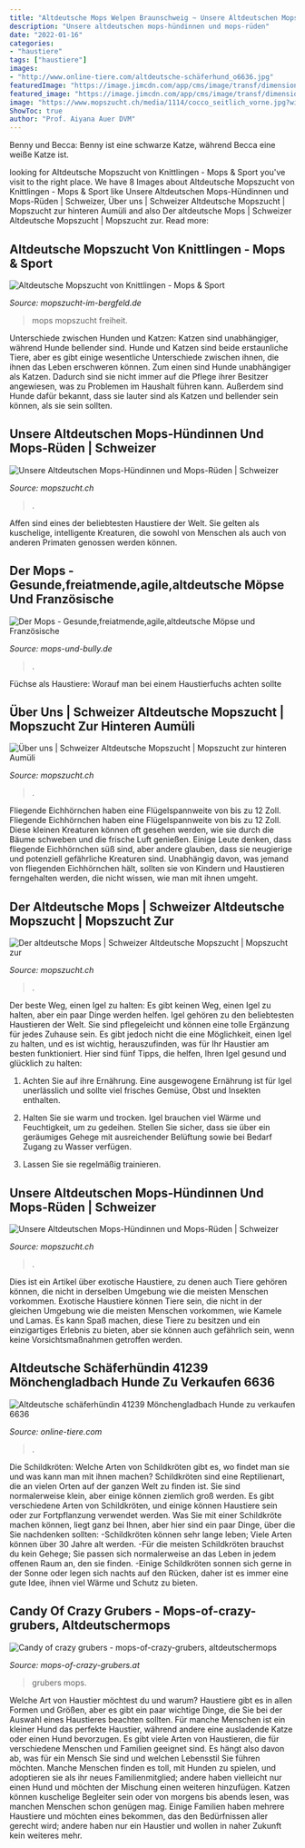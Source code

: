 ```yaml
---
title: "Altdeutsche Mops Welpen Braunschweig ~ Unsere Altdeutschen Mops-hündinnen Und Mops-rüden"
description: "Unsere altdeutschen mops-hündinnen und mops-rüden"
date: "2022-01-16"
categories:
- "haustiere"
tags: ["haustiere"]
images:
- "http://www.online-tiere.com/altdeutsche-schäferhund_o6636.jpg"
featuredImage: "https://image.jimcdn.com/app/cms/image/transf/dimension=4096x4096:format=jpg/path/s3d36ce7c95bc06c9/image/i561732496e83bb2b/version/1588582233/image.jpg"
featured_image: "https://image.jimcdn.com/app/cms/image/transf/dimension=4096x4096:format=jpg/path/s3d36ce7c95bc06c9/image/i561732496e83bb2b/version/1588582233/image.jpg"
image: "https://www.mopszucht.ch/media/1114/cocco_seitlich_vorne.jpg?width=4000&amp;format=jpg&amp;mode=max"
ShowToc: true
author: "Prof. Aiyana Auer DVM"
---
```



Benny und Becca: Benny ist eine schwarze Katze, während Becca eine weiße Katze ist.

	

		
looking for Altdeutsche Mopszucht von Knittlingen - Mops &amp; Sport you've visit to the right place. We have 8 Images about Altdeutsche Mopszucht von Knittlingen - Mops &amp; Sport like Unsere Altdeutschen Mops-Hündinnen und Mops-Rüden | Schweizer, Über uns | Schweizer Altdeutsche Mopszucht | Mopszucht zur hinteren Aumüli and also Der altdeutsche Mops | Schweizer Altdeutsche Mopszucht | Mopszucht zur. Read more:
		
    
## Altdeutsche Mopszucht Von Knittlingen - Mops &amp; Sport

<img loading=lazy src="https://www.mopszucht-im-bergfeld.de/s/cc_images/cache_2451108588.jpg?t=1435341752" onerror="this.onerror=null;this.src='https://tse3.mm.bing.net/th?id=OIP.t5AwVeqEKQsfqGSXzp2R4QHaE5&amp;pid=15.1';" alt="Altdeutsche Mopszucht von Knittlingen - Mops &amp; Sport">

_Source: mopszucht-im-bergfeld.de_

>mops mopszucht freiheit. 

	

Unterschiede zwischen Hunden und Katzen: Katzen sind unabhängiger, während Hunde bellender sind.
Hunde und Katzen sind beide erstaunliche Tiere, aber es gibt einige wesentliche Unterschiede zwischen ihnen, die ihnen das Leben erschweren können. Zum einen sind Hunde unabhängiger als Katzen. Dadurch sind sie nicht immer auf die Pflege ihrer Besitzer angewiesen, was zu Problemen im Haushalt führen kann. Außerdem sind Hunde dafür bekannt, dass sie lauter sind als Katzen und bellender sein können, als sie sein sollten.

    
## Unsere Altdeutschen Mops-Hündinnen Und Mops-Rüden | Schweizer

<img loading=lazy src="https://www.mopszucht.ch/media/1493/guiness2.jpeg?width=4000&amp;format=jpg&amp;mode=max" onerror="this.onerror=null;this.src='https://tse3.mm.bing.net/th?id=OIP.NESX3wQG90TT7U9AxCQzcgHaNK&amp;pid=15.1';" alt="Unsere Altdeutschen Mops-Hündinnen und Mops-Rüden | Schweizer">

_Source: mopszucht.ch_

>. 

	

Affen sind eines der beliebtesten Haustiere der Welt. Sie gelten als kuschelige, intelligente Kreaturen, die sowohl von Menschen als auch von anderen Primaten genossen werden können.

    
## Der Mops - Gesunde,freiatmende,agile,altdeutsche Möpse Und Französische

<img loading=lazy src="https://image.jimcdn.com/app/cms/image/transf/none/path/sa00c824d65565ef4/image/i697837f323062b95/version/1354518783/image.jpg" onerror="this.onerror=null;this.src='https://tse1.mm.bing.net/th?id=OIP.Sc0lyQyaJAdPNHVl8xT_AAHaE7&amp;pid=15.1';" alt="Der Mops - Gesunde,freiatmende,agile,altdeutsche Möpse und Französische">

_Source: mops-und-bully.de_

>. 

	

Füchse als Haustiere: Worauf man bei einem Haustierfuchs achten sollte

    
## Über Uns | Schweizer Altdeutsche Mopszucht | Mopszucht Zur Hinteren Aumüli

<img loading=lazy src="https://www.mopszucht.ch/media/1498/2020-01-18-at-152846.jpeg?width=4000&amp;format=jpg&amp;mode=max" onerror="this.onerror=null;this.src='https://tse3.mm.bing.net/th?id=OIP.DByJtcEpLV0hl7y8IcmERgHaCn&amp;pid=15.1';" alt="Über uns | Schweizer Altdeutsche Mopszucht | Mopszucht zur hinteren Aumüli">

_Source: mopszucht.ch_

>. 

	

Fliegende Eichhörnchen haben eine Flügelspannweite von bis zu 12 Zoll.
Fliegende Eichhörnchen haben eine Flügelspannweite von bis zu 12 Zoll. Diese kleinen Kreaturen können oft gesehen werden, wie sie durch die Bäume schweben und die frische Luft genießen. Einige Leute denken, dass fliegende Eichhörnchen süß sind, aber andere glauben, dass sie neugierige und potenziell gefährliche Kreaturen sind. Unabhängig davon, was jemand von fliegenden Eichhörnchen hält, sollten sie von Kindern und Haustieren ferngehalten werden, die nicht wissen, wie man mit ihnen umgeht.

    
## Der Altdeutsche Mops | Schweizer Altdeutsche Mopszucht | Mopszucht Zur

<img loading=lazy src="https://www.mopszucht.ch/media/1307/retromops_1900.jpg?width=4000&amp;format=jpg&amp;mode=max" onerror="this.onerror=null;this.src='https://tse3.mm.bing.net/th?id=OIP.FrmhDK5q361xEn1G8XRbPgHaFj&amp;pid=15.1';" alt="Der altdeutsche Mops | Schweizer Altdeutsche Mopszucht | Mopszucht zur">

_Source: mopszucht.ch_

>. 

	

Der beste Weg, einen Igel zu halten: Es gibt keinen Weg, einen Igel zu halten, aber ein paar Dinge werden helfen.
Igel gehören zu den beliebtesten Haustieren der Welt. Sie sind pflegeleicht und können eine tolle Ergänzung für jedes Zuhause sein. Es gibt jedoch nicht die eine Möglichkeit, einen Igel zu halten, und es ist wichtig, herauszufinden, was für Ihr Haustier am besten funktioniert. Hier sind fünf Tipps, die helfen, Ihren Igel gesund und glücklich zu halten:
1. Achten Sie auf ihre Ernährung. Eine ausgewogene Ernährung ist für Igel unerlässlich und sollte viel frisches Gemüse, Obst und Insekten enthalten.

2. Halten Sie sie warm und trocken. Igel brauchen viel Wärme und Feuchtigkeit, um zu gedeihen. Stellen Sie sicher, dass sie über ein geräumiges Gehege mit ausreichender Belüftung sowie bei Bedarf Zugang zu Wasser verfügen.

3. Lassen Sie sie regelmäßig trainieren.

    
## Unsere Altdeutschen Mops-Hündinnen Und Mops-Rüden | Schweizer

<img loading=lazy src="https://www.mopszucht.ch/media/1114/cocco_seitlich_vorne.jpg?width=4000&amp;format=jpg&amp;mode=max" onerror="this.onerror=null;this.src='https://tse2.mm.bing.net/th?id=OIP.cS5k36HRAISjl-s9r72ZlAHaE8&amp;pid=15.1';" alt="Unsere Altdeutschen Mops-Hündinnen und Mops-Rüden | Schweizer">

_Source: mopszucht.ch_

>. 

	

Dies ist ein Artikel über exotische Haustiere, zu denen auch Tiere gehören können, die nicht in derselben Umgebung wie die meisten Menschen vorkommen.
Exotische Haustiere können Tiere sein, die nicht in der gleichen Umgebung wie die meisten Menschen vorkommen, wie Kamele und Lamas. Es kann Spaß machen, diese Tiere zu besitzen und ein einzigartiges Erlebnis zu bieten, aber sie können auch gefährlich sein, wenn keine Vorsichtsmaßnahmen getroffen werden.

    
## Altdeutsche Schäferhündin 41239 Mönchengladbach Hunde Zu Verkaufen 6636

<img loading=lazy src="http://www.online-tiere.com/altdeutsche-schäferhund_o6636.jpg" onerror="this.onerror=null;this.src='https://tse4.mm.bing.net/th?id=OIP.6Llm_CJ3W_7hx1yFbgfcMQHaEy&amp;pid=15.1';" alt="Altdeutsche schäferhündin 41239 Mönchengladbach Hunde zu verkaufen 6636">

_Source: online-tiere.com_

>. 

	

Die Schildkröten: Welche Arten von Schildkröten gibt es, wo findet man sie und was kann man mit ihnen machen?
Schildkröten sind eine Reptilienart, die an vielen Orten auf der ganzen Welt zu finden ist. Sie sind normalerweise klein, aber einige können ziemlich groß werden. Es gibt verschiedene Arten von Schildkröten, und einige können Haustiere sein oder zur Fortpflanzung verwendet werden. Was Sie mit einer Schildkröte machen können, liegt ganz bei Ihnen, aber hier sind ein paar Dinge, über die Sie nachdenken sollten:
-Schildkröten können sehr lange leben; Viele Arten können über 30 Jahre alt werden.
-Für die meisten Schildkröten brauchst du kein Gehege; Sie passen sich normalerweise an das Leben in jedem offenen Raum an, den sie finden.
-Einige Schildkröten sonnen sich gerne in der Sonne oder legen sich nachts auf den Rücken, daher ist es immer eine gute Idee, ihnen viel Wärme und Schutz zu bieten.

    
## Candy Of Crazy Grubers - Mops-of-crazy-grubers, Altdeutschermops

<img loading=lazy src="https://image.jimcdn.com/app/cms/image/transf/dimension=4096x4096:format=jpg/path/s3d36ce7c95bc06c9/image/i561732496e83bb2b/version/1588582233/image.jpg" onerror="this.onerror=null;this.src='https://tse2.mm.bing.net/th?id=OIP.pqfYxXB8D1h0XeBiZq_IyAHaEv&amp;pid=15.1';" alt="Candy of crazy grubers - mops-of-crazy-grubers, altdeutschermops">

_Source: mops-of-crazy-grubers.at_

>grubers mops. 

	

Welche Art von Haustier möchtest du und warum?
Haustiere gibt es in allen Formen und Größen, aber es gibt ein paar wichtige Dinge, die Sie bei der Auswahl eines Haustieres beachten sollten. Für manche Menschen ist ein kleiner Hund das perfekte Haustier, während andere eine ausladende Katze oder einen Hund bevorzugen. Es gibt viele Arten von Haustieren, die für verschiedene Menschen und Familien geeignet sind. Es hängt also davon ab, was für ein Mensch Sie sind und welchen Lebensstil Sie führen möchten.
Manche Menschen finden es toll, mit Hunden zu spielen, und adoptieren sie als ihr neues Familienmitglied; andere haben vielleicht nur einen Hund und möchten der Mischung einen weiteren hinzufügen. Katzen können kuschelige Begleiter sein oder von morgens bis abends lesen, was manchen Menschen schon genügen mag. Einige Familien haben mehrere Haustiere und möchten eines bekommen, das den Bedürfnissen aller gerecht wird; andere haben nur ein Haustier und wollen in naher Zukunft kein weiteres mehr.

